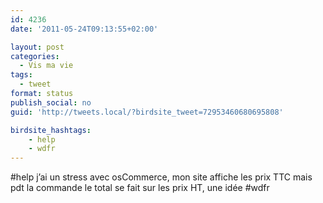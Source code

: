 ```yaml
---
id: 4236
date: '2011-05-24T09:13:55+02:00'

layout: post
categories:
  - Vis ma vie
tags:
  - tweet
format: status
publish_social: no
guid: 'http://tweets.local/?birdsite_tweet=72953460680695808'

birdsite_hashtags:
    - help
    - wdfr
---
```


\#help j’ai un stress avec osCommerce, mon site affiche les prix TTC mais pdt la commande le total se fait sur les prix HT, une idée #wdfr